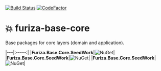 [![Build Status](https://dev.azure.com/ivanborges/Furiza.Base/_apis/build/status/ivanborges.furiza-base-core)](https://dev.azure.com/ivanborges/Furiza.Base/_build/latest?definitionId=2)
[![CodeFactor](https://www.codefactor.io/repository/github/ivanborges/furiza-base-core/badge)](https://www.codefactor.io/repository/github/ivanborges/furiza-base-core)

# :boom: furiza-base-core
Base packages for core layers (domain and application).

|---|:-----:|
|**Furiza.Base.Core.SeedWork**|![NuGet](https://img.shields.io/nuget/v/Furiza.Base.Core.SeedWork.svg)| 
|**Furiza.Base.Core.SeedWork**|![NuGet](https://img.shields.io/nuget/v/Furiza.Base.Core.SeedWork.svg)| 
|**Furiza.Base.Core.SeedWork**|![NuGet](https://img.shields.io/nuget/v/Furiza.Base.Core.SeedWork.svg)| 
